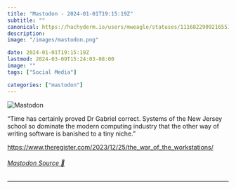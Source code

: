 ```yaml
---
title: "Mastodon - 2024-01-01T19:15:19Z"
subtitle: ""
canonical: https://hachyderm.io/users/mweagle/statuses/111682290921655197
description:
image: "/images/mastodon.png"

date: 2024-01-01T19:15:19Z
lastmod: 2024-03-09T15:24:03-08:00
image: ""
tags: ["Social Media"]

categories: ["mastodon"]
---
```

![Mastodon](/images/mastodon.png)

<p>“Time has certainly proved Dr Gabriel correct. Systems of the New Jersey school so dominate the modern computing industry that the other way of writing software is banished to a tiny niche.”</p><p><a href="https://www.theregister.com/2023/12/25/the_war_of_the_workstations/" target="_blank" rel="nofollow noopener noreferrer" translate="no"><span class="invisible">https://www.</span><span class="ellipsis">theregister.com/2023/12/25/the</span><span class="invisible">_war_of_the_workstations/</span></a></p>


###### [Mastodon Source 🐘](https://hachyderm.io/@mweagle/111682290921655197)

___

